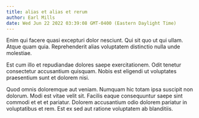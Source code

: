 ```yaml
---
title: alias et alias et rerum
author: Earl Mills
date: Wed Jun 22 2022 03:39:08 GMT-0400 (Eastern Daylight Time)
---
```

Enim qui facere quasi excepturi dolor nesciunt. Qui sit quo ut qui ullam. Atque quam quia. Reprehenderit alias voluptatem distinctio nulla unde molestiae.

 Est cum illo et repudiandae dolores saepe exercitationem. Odit tenetur consectetur accusantium quisquam. Nobis est eligendi ut voluptates praesentium sunt et dolorem nisi.

 Quod omnis doloremque aut veniam. Numquam hic totam ipsa suscipit non dolorum. Modi est vitae velit sit. Facilis eaque consequuntur saepe sint commodi et et et pariatur. Dolorem accusantium odio dolorem pariatur in voluptatibus et rem. Est ex sed aut ratione voluptatem ab blanditiis.